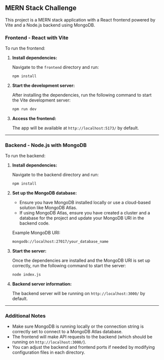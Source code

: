 
## MERN Stack Challenge

This project is a MERN stack application with a React frontend powered by Vite and a Node.js backend using MongoDB.

### **Frontend - React with Vite**

To run the frontend:

1. **Install dependencies:**

   Navigate to the `frontend` directory and run:

   ```bash
   npm install
   ```

2. **Start the development server:**

   After installing the dependencies, run the following command to start the Vite development server:

   ```bash
   npm run dev
   ```

3. **Access the frontend:**

   The app will be available at `http://localhost:5173/` by default.

---

### **Backend - Node.js with MongoDB**

To run the backend:

1. **Install dependencies:**

   Navigate to the backend directory and run:

   ```bash
   npm install
   ```

2. **Set up the MongoDB database:**

   - Ensure you have MongoDB installed locally or use a cloud-based solution like MongoDB Atlas.
   - If using MongoDB Atlas, ensure you have created a cluster and a database for the project and update your MongoDB URI in the backend code.

   Example MongoDB URI:
   ```bash
   mongodb://localhost:27017/your_database_name
   ```
   
3. **Start the server:**

   Once the dependencies are installed and the MongoDB URI is set up correctly, run the following command to start the server:

   ```bash
   node index.js
   ```

4. **Backend server information:**

   The backend server will be running on `http://localhost:3000/` by default.

---

### **Additional Notes**

- Make sure MongoDB is running locally or the connection string is correctly set to connect to a MongoDB Atlas database.
- The frontend will make API requests to the backend (which should be running on `http://localhost:3000/`).
- You can adjust the backend and frontend ports if needed by modifying configuration files in each directory.
